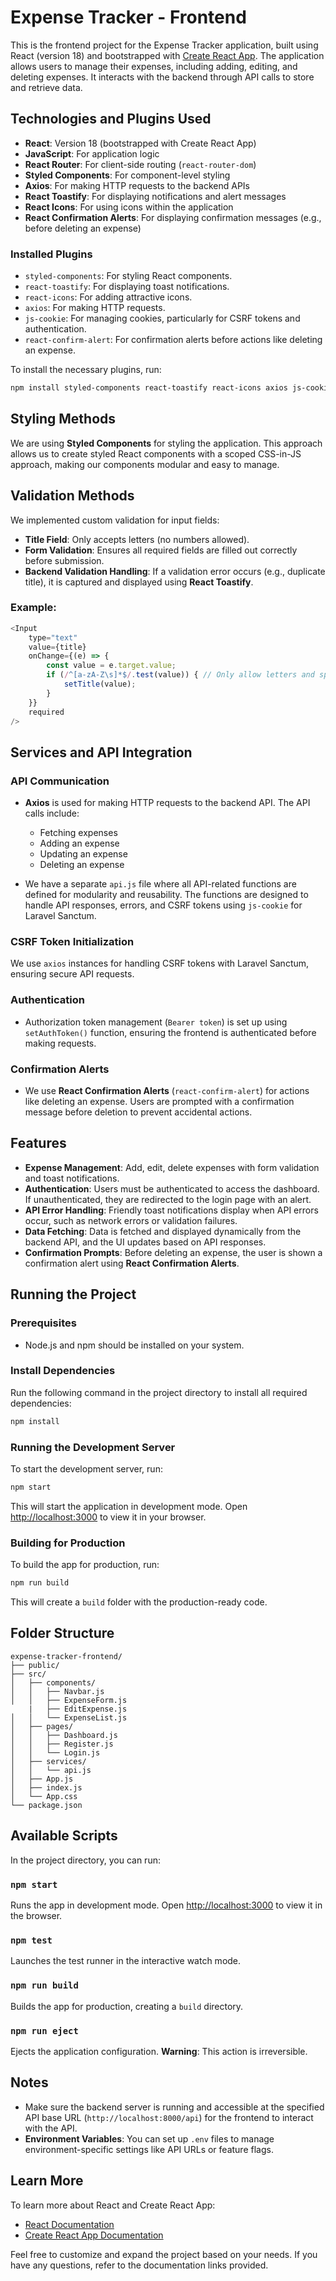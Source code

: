 # Expense Tracker - Frontend

This is the frontend project for the Expense Tracker application, built using React (version 18) and bootstrapped with [Create React App](https://github.com/facebook/create-react-app). The application allows users to manage their expenses, including adding, editing, and deleting expenses. It interacts with the backend through API calls to store and retrieve data.

## Technologies and Plugins Used

- **React**: Version 18 (bootstrapped with Create React App)
- **JavaScript**: For application logic
- **React Router**: For client-side routing (`react-router-dom`)
- **Styled Components**: For component-level styling
- **Axios**: For making HTTP requests to the backend APIs
- **React Toastify**: For displaying notifications and alert messages
- **React Icons**: For using icons within the application
- **React Confirmation Alerts**: For displaying confirmation messages (e.g., before deleting an expense)

### Installed Plugins
- `styled-components`: For styling React components.
- `react-toastify`: For displaying toast notifications.
- `react-icons`: For adding attractive icons.
- `axios`: For making HTTP requests.
- `js-cookie`: For managing cookies, particularly for CSRF tokens and authentication.
- `react-confirm-alert`: For confirmation alerts before actions like deleting an expense.

To install the necessary plugins, run:
```bash
npm install styled-components react-toastify react-icons axios js-cookie react-confirm-alert
```

## Styling Methods

We are using **Styled Components** for styling the application. This approach allows us to create styled React components with a scoped CSS-in-JS approach, making our components modular and easy to manage.

## Validation Methods

We implemented custom validation for input fields:
- **Title Field**: Only accepts letters (no numbers allowed).
- **Form Validation**: Ensures all required fields are filled out correctly before submission.
- **Backend Validation Handling**: If a validation error occurs (e.g., duplicate title), it is captured and displayed using **React Toastify**.

### Example:
```javascript
<Input
    type="text"
    value={title}
    onChange={(e) => {
        const value = e.target.value;
        if (/^[a-zA-Z\s]*$/.test(value)) { // Only allow letters and spaces
            setTitle(value);
        }
    }}
    required
/>
```

## Services and API Integration

### API Communication
- **Axios** is used for making HTTP requests to the backend API. The API calls include:
  - Fetching expenses
  - Adding an expense
  - Updating an expense
  - Deleting an expense

- We have a separate `api.js` file where all API-related functions are defined for modularity and reusability. The functions are designed to handle API responses, errors, and CSRF tokens using `js-cookie` for Laravel Sanctum.

### CSRF Token Initialization
We use `axios` instances for handling CSRF tokens with Laravel Sanctum, ensuring secure API requests.

### Authentication
- Authorization token management (`Bearer token`) is set up using `setAuthToken()` function, ensuring the frontend is authenticated before making requests.

### Confirmation Alerts
- We use **React Confirmation Alerts** (`react-confirm-alert`) for actions like deleting an expense. Users are prompted with a confirmation message before deletion to prevent accidental actions.

## Features

- **Expense Management**: Add, edit, delete expenses with form validation and toast notifications.
- **Authentication**: Users must be authenticated to access the dashboard. If unauthenticated, they are redirected to the login page with an alert.
- **API Error Handling**: Friendly toast notifications display when API errors occur, such as network errors or validation failures.
- **Data Fetching**: Data is fetched and displayed dynamically from the backend API, and the UI updates based on API responses.
- **Confirmation Prompts**: Before deleting an expense, the user is shown a confirmation alert using **React Confirmation Alerts**.

## Running the Project

### Prerequisites
- Node.js and npm should be installed on your system.

### Install Dependencies
Run the following command in the project directory to install all required dependencies:
```bash
npm install
```

### Running the Development Server
To start the development server, run:
```bash
npm start
```
This will start the application in development mode. Open [http://localhost:3000](http://localhost:3000) to view it in your browser.

### Building for Production
To build the app for production, run:
```bash
npm run build
```
This will create a `build` folder with the production-ready code.

## Folder Structure

```plaintext
expense-tracker-frontend/
├── public/
├── src/
│   ├── components/
│   │   ├── Navbar.js
│   │   ├── ExpenseForm.js
    |   ├── EditExpense.js
│   │   └── ExpenseList.js
│   ├── pages/
│   │   ├── Dashboard.js
│   │   ├── Register.js
│   │   └── Login.js
│   ├── services/
│   │   └── api.js
│   ├── App.js
│   ├── index.js
│   └── App.css
└── package.json
```

## Available Scripts

In the project directory, you can run:

### `npm start`
Runs the app in development mode. Open [http://localhost:3000](http://localhost:3000) to view it in the browser.

### `npm test`
Launches the test runner in the interactive watch mode.

### `npm run build`
Builds the app for production, creating a `build` directory.

### `npm run eject`
Ejects the application configuration. **Warning**: This action is irreversible.

## Notes
- Make sure the backend server is running and accessible at the specified API base URL (`http://localhost:8000/api`) for the frontend to interact with the API.
- **Environment Variables**: You can set up `.env` files to manage environment-specific settings like API URLs or feature flags.

## Learn More

To learn more about React and Create React App:
- [React Documentation](https://reactjs.org/)
- [Create React App Documentation](https://facebook.github.io/create-react-app/docs/getting-started)

Feel free to customize and expand the project based on your needs. If you have any questions, refer to the documentation links provided.